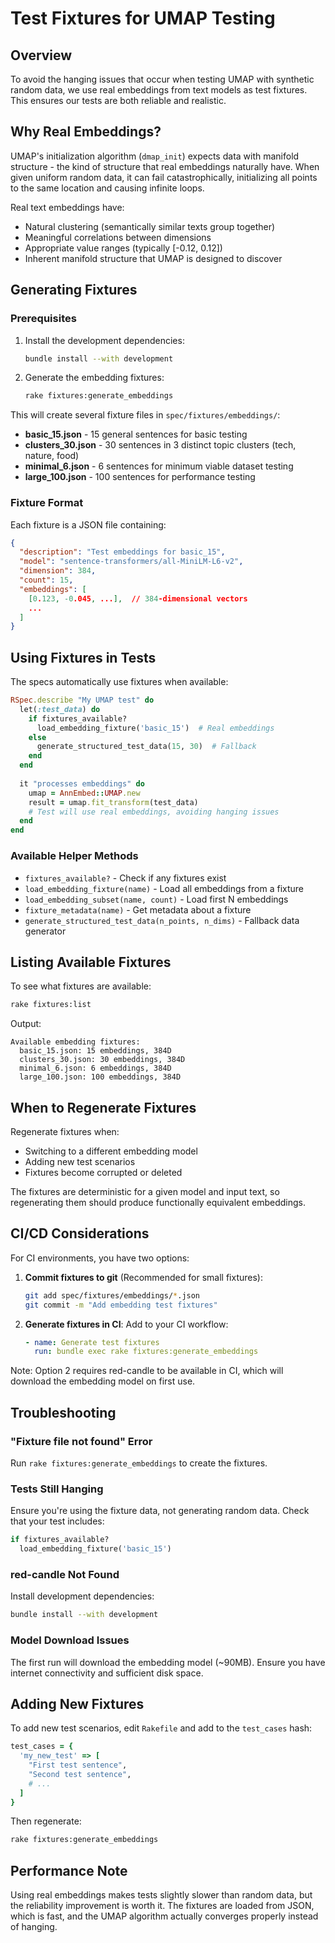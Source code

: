 # Test Fixtures for UMAP Testing

## Overview

To avoid the hanging issues that occur when testing UMAP with synthetic random data, we use real embeddings from text models as test fixtures. This ensures our tests are both reliable and realistic.

## Why Real Embeddings?

UMAP's initialization algorithm (`dmap_init`) expects data with manifold structure - the kind of structure that real embeddings naturally have. When given uniform random data, it can fail catastrophically, initializing all points to the same location and causing infinite loops.

Real text embeddings have:
- Natural clustering (semantically similar texts group together)
- Meaningful correlations between dimensions
- Appropriate value ranges (typically [-0.12, 0.12])
- Inherent manifold structure that UMAP is designed to discover

## Generating Fixtures

### Prerequisites

1. Install the development dependencies:
   ```bash
   bundle install --with development
   ```

2. Generate the embedding fixtures:
   ```bash
   rake fixtures:generate_embeddings
   ```

This will create several fixture files in `spec/fixtures/embeddings/`:

- **basic_15.json** - 15 general sentences for basic testing
- **clusters_30.json** - 30 sentences in 3 distinct topic clusters (tech, nature, food)
- **minimal_6.json** - 6 sentences for minimum viable dataset testing
- **large_100.json** - 100 sentences for performance testing

### Fixture Format

Each fixture is a JSON file containing:
```json
{
  "description": "Test embeddings for basic_15",
  "model": "sentence-transformers/all-MiniLM-L6-v2",
  "dimension": 384,
  "count": 15,
  "embeddings": [
    [0.123, -0.045, ...],  // 384-dimensional vectors
    ...
  ]
}
```

## Using Fixtures in Tests

The specs automatically use fixtures when available:

```ruby
RSpec.describe "My UMAP test" do
  let(:test_data) do
    if fixtures_available?
      load_embedding_fixture('basic_15')  # Real embeddings
    else
      generate_structured_test_data(15, 30)  # Fallback
    end
  end
  
  it "processes embeddings" do
    umap = AnnEmbed::UMAP.new
    result = umap.fit_transform(test_data)
    # Test will use real embeddings, avoiding hanging issues
  end
end
```

### Available Helper Methods

- `fixtures_available?` - Check if any fixtures exist
- `load_embedding_fixture(name)` - Load all embeddings from a fixture
- `load_embedding_subset(name, count)` - Load first N embeddings
- `fixture_metadata(name)` - Get metadata about a fixture
- `generate_structured_test_data(n_points, n_dims)` - Fallback data generator

## Listing Available Fixtures

To see what fixtures are available:
```bash
rake fixtures:list
```

Output:
```
Available embedding fixtures:
  basic_15.json: 15 embeddings, 384D
  clusters_30.json: 30 embeddings, 384D
  minimal_6.json: 6 embeddings, 384D
  large_100.json: 100 embeddings, 384D
```

## When to Regenerate Fixtures

Regenerate fixtures when:
- Switching to a different embedding model
- Adding new test scenarios
- Fixtures become corrupted or deleted

The fixtures are deterministic for a given model and input text, so regenerating them should produce functionally equivalent embeddings.

## CI/CD Considerations

For CI environments, you have two options:

1. **Commit fixtures to git** (Recommended for small fixtures):
   ```bash
   git add spec/fixtures/embeddings/*.json
   git commit -m "Add embedding test fixtures"
   ```

2. **Generate fixtures in CI**:
   Add to your CI workflow:
   ```yaml
   - name: Generate test fixtures
     run: bundle exec rake fixtures:generate_embeddings
   ```

Note: Option 2 requires red-candle to be available in CI, which will download the embedding model on first use.

## Troubleshooting

### "Fixture file not found" Error
Run `rake fixtures:generate_embeddings` to create the fixtures.

### Tests Still Hanging
Ensure you're using the fixture data, not generating random data. Check that your test includes:
```ruby
if fixtures_available?
  load_embedding_fixture('basic_15')
```

### red-candle Not Found
Install development dependencies:
```bash
bundle install --with development
```

### Model Download Issues
The first run will download the embedding model (~90MB). Ensure you have internet connectivity and sufficient disk space.

## Adding New Fixtures

To add new test scenarios, edit `Rakefile` and add to the `test_cases` hash:

```ruby
test_cases = {
  'my_new_test' => [
    "First test sentence",
    "Second test sentence",
    # ...
  ]
}
```

Then regenerate:
```bash
rake fixtures:generate_embeddings
```

## Performance Note

Using real embeddings makes tests slightly slower than random data, but the reliability improvement is worth it. The fixtures are loaded from JSON, which is fast, and the UMAP algorithm actually converges properly instead of hanging.